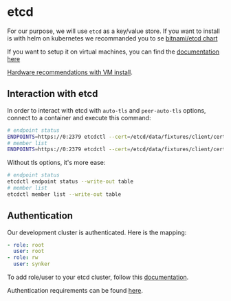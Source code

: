 # etcd

For our purpose, we will use `etcd` as a key/value store.
If you want to install is with helm on kubernetes we recommanded you to se [bitnami/etcd chart](https://github.com/bitnami/charts/tree/master/bitnami/etcd)

If you want to setup it on virtual machines, you can find the [documentation here](https://etcd.io/docs/v3.5/op-guide/clustering/)

[Hardware recommendations with VM install](https://etcd.io/docs/v3.5/op-guide/hardware/).

## Interaction with etcd

In order to interact with etcd with `auto-tls` and `peer-auto-tls` options, connect to a container and execute this command:
```bash
# endpoint status
ENDPOINTS=https://0:2379 etcdctl --cert=/etcd/data/fixtures/client/cert.pem --key=/etcd/data/fixtures/client/key.pem --insecure-skip-tls-verify --insecure-transport endpoint status
# member list
ENDPOINTS=https://0:2379 etcdctl --cert=/etcd/data/fixtures/client/cert.pem --key=/etcd/data/fixtures/client/key.pem --insecure-skip-tls-verify --insecure-transport member list
```

Without tls options, it's more ease:
```bash
# endpoint status
etcdctl endpoint status --write-out table
# member list
etcdctl member list --write-out table
```

## Authentication

Our development cluster is authenticated.
Here is the mapping:
```yaml
- role: root
  user: root
- role: rw
  user: synker
```

To add role/user to your etcd cluster, follow this [documentation](https://etcd.io/docs/v3.5/demo/).

Authentication requirements can be found [here](https://etcd.io/docs/v3.5/op-guide/authentication/).


